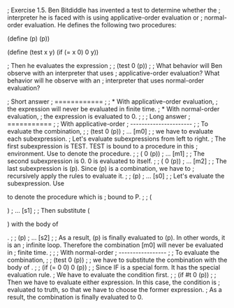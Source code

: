 ; Exercise 1.5.  Ben Bitdiddle has invented a test to determine whether the
; interpreter he is faced with is using applicative-order evaluation or
; normal-order evaluation. He defines the following two procedures:

(define (p) (p))

(define (test x y)
  (if (= x 0)
      0
      y))

; Then he evaluates the expression
;
; (test 0 (p))
;
; What behavior will Ben observe with an interpreter that uses
; applicative-order evaluation? What behavior will he observe with an
; interpreter that uses normal-order evaluation?




; Short answer
; ============
;
; * With applicative-order evaluation,
;   the expression will never be evaluated in finite time.
; * With normal-order evaluation,
;   the expression is evaluated to 0.
;
; 
; Long answer
; ===========
; 
; With applicative-order
; ----------------------
;
; To evaluate the combination,
;
;     (test 0 (p))    ; ... [m0]
;
; we have to evaluate each subexpression.
; Let's evaluate subexpressions from left to right.
; The first subexpression is TEST.  TEST is bound to a procedure in this
; environment.  Use <test> to denote the procedure.
;
;     (<test> 0 (p))  ; ... [m1]
;
; The second subexpression is 0.  0 is evaluated to itself.
;
;     (<test> 0 (p))  ; ... [m2]
;
; The last subexpression is (p).  Since (p) is a combination, we have to
; recursively apply the rules to evaluate it.
;
;     (p)             ; ... [s0]
;
; Let's evaluate the subexpression.  Use <p> to denote the procedure which is
; bound to P.
;
;     (<p>)           ; ... [s1]
;
; Then substitute (<p>) with the body of <p>.
;
;     (p)             ; ... [s2]
;
; As a result, (p) is finally evaluated to (p).  In other words, it is an
; infinite loop.  Therefore the combination [m0] will never be evaluated in
; finite time.
; 
;
; With normal-order
; -----------------
;
; To evaluate the combination,
;
;     (test 0 (p))
;
; we have to substitute the combination with the body of <test>.
;
;     (if (= 0 0) 0 (p))
;
; Since IF is a special form.  It has the special evaluation rule.
; We have to evaluate the condition first.
;
;     (if #t 0 (p))
;
; Then we have to evaluate either expression.  In this case, the condition is
; evaluated to truth, so that we have to choose the former expression.
; As a result, the combination is finally evaluated to 0.